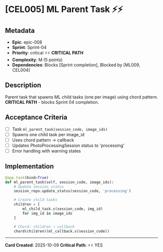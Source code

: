 # [CEL005] ML Parent Task ⚡⚡

## Metadata

- **Epic**: epic-008
- **Sprint**: Sprint-04
- **Priority**: critical ⚡⚡ **CRITICAL PATH**
- **Complexity**: M (5 points)
- **Dependencies**: Blocks [Sprint completion], Blocked by [ML009, CEL004]

## Description

Parent task that spawns ML child tasks (one per image) using chord pattern. **CRITICAL PATH** -
blocks Sprint 04 completion.

## Acceptance Criteria

- [ ] Task `ml_parent_task(session_code, image_ids)`
- [ ] Spawns one child task per image_id
- [ ] Uses chord pattern → callback
- [ ] Updates PhotoProcessingSession status to 'processing'
- [ ] Error handling with warning states

## Implementation

```python
@app.task(bind=True)
def ml_parent_task(self, session_code, image_ids):
    # Update session status
    session_repo.update_status(session_code, 'processing')

    # Create child tasks
    children = [
        ml_child_task.s(session_code, img_id)
        for img_id in image_ids
    ]

    # Chord: children → callback
    chord(children)(ml_callback.s(session_code))
```

---
**Card Created**: 2025-10-09
**Critical Path**: ⚡⚡ YES

